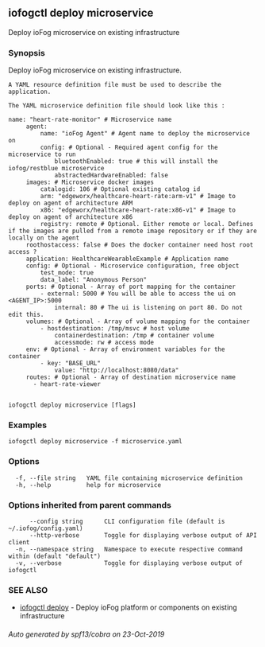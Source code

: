 ## iofogctl deploy microservice

Deploy ioFog microservice on existing infrastructure

### Synopsis

Deploy ioFog microservice on existing infrastructure.
	
	A YAML resource definition file must be used to describe the application.
	
	The YAML microservice definition file should look like this :
```
name: "heart-rate-monitor" # Microservice name
	 agent:
		 name: "ioFog Agent" # Agent name to deploy the microservice on
		 config: # Optional - Required agent config for the microservice to run
			 bluetoothEnabled: true # this will install the iofog/restblue microservice
			 abstractedHardwareEnabled: false
	 images: # Microservice docker images
		 catalogid: 106 # Optional existing catalog id
		 arm: "edgeworx/healthcare-heart-rate:arm-v1" # Image to deploy on agent of architecture ARM
		 x86: "edgeworx/healthcare-heart-rate:x86-v1" # Image to deploy on agent of architecture x86
		 registry: remote # Optional. Either remote or local. Defines if the images are pulled from a remote image repository or if they are locally on the agent
	 roothostaccess: false # Does the docker container need host root access ?
	 application: HealthcareWearableExample # Application name
	 config: # Optional - Microservice configuration, free object
		 test_mode: true
		 data_label: "Anonymous Person"
	 ports: # Optional - Array of port mapping for the container
		 - external: 5000 # You will be able to access the ui on <AGENT_IP>:5000
			 internal: 80 # The ui is listening on port 80. Do not edit this.
	 volumes: # Optional - Array of volume mapping for the container
		 - hostdestination: /tmp/msvc # host volume
			 containerdestination: /tmp # container volume
			 accessmode: rw # access mode
	 env: # Optional - Array of environment variables for the container
		 - key: "BASE_URL"
			 value: "http://localhost:8080/data"
	 routes: # Optional - Array of destination microservice name
	   - heart-rate-viewer
	
```


```
iofogctl deploy microservice [flags]
```

### Examples

```
iofogctl deploy microservice -f microservice.yaml
```

### Options

```
  -f, --file string   YAML file containing microservice definition
  -h, --help          help for microservice
```

### Options inherited from parent commands

```
      --config string      CLI configuration file (default is ~/.iofog/config.yaml)
      --http-verbose       Toggle for displaying verbose output of API client
  -n, --namespace string   Namespace to execute respective command within (default "default")
  -v, --verbose            Toggle for displaying verbose output of iofogctl
```

### SEE ALSO

* [iofogctl deploy](iofogctl_deploy.md)	 - Deploy ioFog platform or components on existing infrastructure

###### Auto generated by spf13/cobra on 23-Oct-2019
